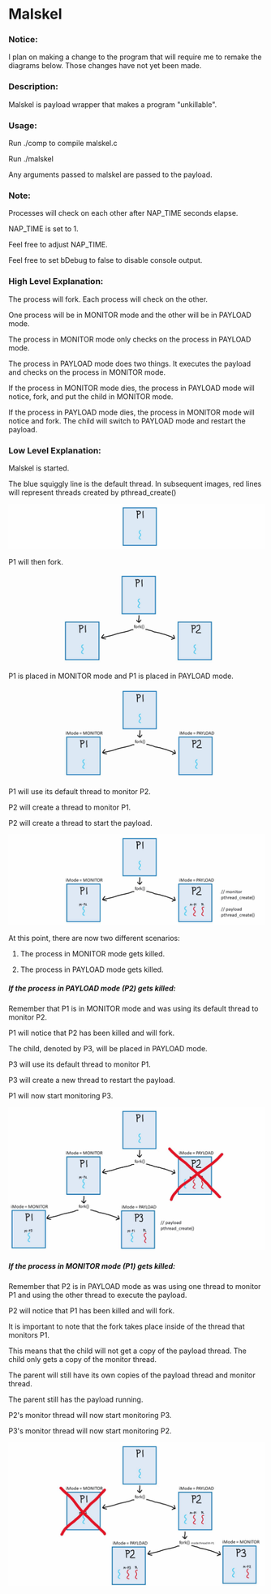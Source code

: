 # Malskel

### Notice:

I plan on making a change to the program that will require me to remake the diagrams below. Those changes have not yet been made. 

### Description:

Malskel is payload wrapper that makes a program "unkillable".

### Usage:

Run ./comp to compile malskel.c

Run ./malskel

Any arguments passed to malskel are passed to the payload.

### Note:

Processes will check on each other after NAP_TIME seconds elapse.

NAP_TIME is set to 1.

Feel free to adjust NAP_TIME.

Feel free to set bDebug to false to disable console output. 

### High Level Explanation:

The process will fork. Each process will check on the other. 

One process will be in MONITOR mode and the other will be in PAYLOAD mode.

The process in MONITOR mode only checks on the process in PAYLOAD mode.

The process in PAYLOAD mode does two things. It executes the payload and checks on the process in MONITOR mode. 

If the process in MONITOR mode dies, the process in PAYLOAD mode will notice, fork, and put the child in MONITOR mode.

If the process in PAYLOAD mode dies, the process in MONITOR mode will notice and fork. The child will switch to PAYLOAD mode and restart the payload.

### Low Level Explanation:

Malskel is started. 

The blue squiggly line is the default thread. In subsequent images, red lines will represent threads created by pthread_create()

![Pre Fork](https://github.com/CoderTypist/Malskel/blob/master/Diagrams/01_Pre_Fork.jpg)

P1 will then fork.

![Post Fork](https://github.com/CoderTypist/Malskel/blob/master/Diagrams/02_Post_Fork.jpg)

P1 is placed in MONITOR mode and P1 is placed in PAYLOAD mode. 

![Mode Assignment](https://github.com/CoderTypist/Malskel/blob/master/Diagrams/03_Mode_Assignment.jpg)

P1 will use its default thread to monitor P2.

P2 will create a thread to monitor P1.

P2 will create a thread to start the payload. 

![Thread Creation](https://github.com/CoderTypist/Malskel/blob/master/Diagrams/04_Thread_Creation.jpg)

At this point, there are now two different scenarios:

1) The process in MONITOR mode gets killed.

2) The process in PAYLOAD mode gets killed. 

##### If the process in PAYLOAD mode (P2) gets killed:

Remember that P1 is in MONITOR mode and was using its default thread to monitor P2.

P1 will notice that P2 has been killed and will fork.

The child, denoted by P3, will be placed in PAYLOAD mode.

P3 will use its default thread to monitor P1.

P3 will create a new thread to restart the payload. 

P1 will now start monitoring P3.

![Payload Process Death and Revival](https://github.com/CoderTypist/Malskel/blob/master/Diagrams/05_Payload_Process_Death_and_Revival.jpg)

##### If the process in MONITOR mode (P1) gets killed:

Remember that P2 is in PAYLOAD mode as was using one thread to monitor P1 and using the other thread to execute the payload.

P2 will notice that P1 has been killed and will fork.

It is important to note that the fork takes place inside of the thread that monitors P1.

This means that the child will not get a copy of the payload thread. The child only gets a copy of the monitor thread. 

The parent will still have its own copies of the payload thread and monitor thread. 

The parent still has the payload running.

P2's monitor thread will now start monitoring P3.

P3's monitor thread will now start monitoring P2.

![Monitor Process Death and Revival](https://github.com/CoderTypist/Malskel/blob/master/Diagrams/06_Monitor_Process_Death_and_Revival.jpg)
